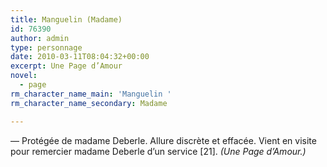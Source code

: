 ```yaml
---
title: Manguelin (Madame)
id: 76390
author: admin
type: personnage
date: 2010-03-11T08:04:32+00:00
excerpt: Une Page d’Amour
novel:
  - page
rm_character_name_main: 'Manguelin '
rm_character_name_secondary: Madame

---
```

— Protégée de madame Deberle. Allure discrète et effacée. Vient en visite pour remercier madame Deberle d’un service [21]. _(Une Page d’Amour.)_